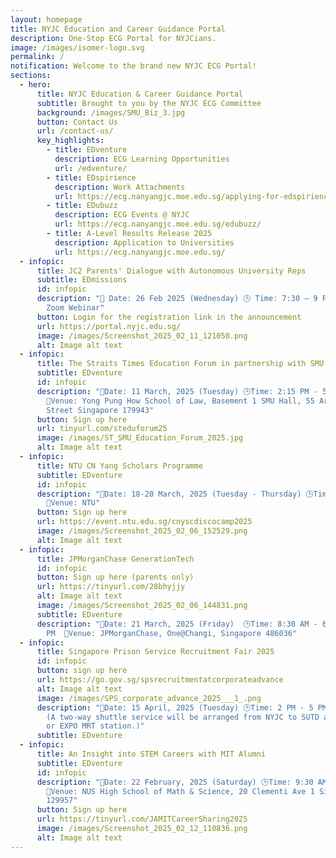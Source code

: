 ```yaml
---
layout: homepage
title: NYJC Education and Career Guidance Portal
description: One-Stop ECG Portal for NYJCians.
image: /images/isomer-logo.svg
permalink: /
notification: Welcome to the brand new NYJC ECG Portal!
sections:
  - hero:
      title: NYJC Education & Career Guidance Portal
      subtitle: Brought to you by the NYJC ECG Committee
      background: /images/SMU_Biz_3.jpg
      button: Contact Us
      url: /contact-us/
      key_highlights:
        - title: EDventure
          description: ECG Learning Opportunities
          url: /edventure/
        - title: EDspirience
          description: Work Attachments
          url: https://ecg.nanyangjc.moe.edu.sg/applying-for-edspirience/
        - title: EDubuzz
          description: ECG Events @ NYJC
          url: https://ecg.nanyangjc.moe.edu.sg/edubuzz/
        - title: A-Level Results Release 2025
          description: Application to Universities
          url: https://ecg.nanyangjc.moe.edu.sg/
  - infopic:
      title: JC2 Parents' Dialogue with Autonomous University Reps
      subtitle: EDmissions
      id: infopic
      description: "📅 Date: 26 Feb 2025 (Wednesday) 🕒 Time: 7:30 – 9 PM 📍 Venue:
        Zoom Webinar"
      button: Login for the registration link in the announcement
      url: https://portal.nyjc.edu.sg/
      image: /images/Screenshot_2025_02_11_121050.png
      alt: Image alt text
  - infopic:
      title: The Straits Times Education Forum in partnership with SMU
      subtitle: EDventure
      id: infopic
      description: "📅Date: 11 March, 2025 (Tuesday) 🕒Time: 2:15 PM - 5:30 PM
        📍Venue: Yong Pung How School of Law, Basement 1 SMU Hall, 55 Armenian
        Street Singapore 179943"
      button: Sign up here
      url: tinyurl.com/steduforum25
      image: /images/ST_SMU_Education_Forum_2025.jpg
      alt: Image alt text
  - infopic:
      title: NTU CN Yang Scholars Programme
      subtitle: EDventure
      id: infopic
      description: "📅Date: 18-20 March, 2025 (Tuesday - Thursday) 🕒Time: 9 AM - 5 PM
        📍Venue: NTU"
      button: Sign up here
      url: https://event.ntu.edu.sg/cnyscdiscocamp2025
      image: /images/Screenshot_2025_02_06_152529.png
      alt: Image alt text
  - infopic:
      title: JPMorganChase GenerationTech
      id: infopic
      button: Sign up here (parents only)
      url: https://tinyurl.com/28bhyjjy
      alt: Image alt text
      image: /images/Screenshot_2025_02_06_144831.png
      subtitle: EDventure
      description: "📅Date: 21 March, 2025 (Friday)  🕒Time: 8:30 AM - 6:30
        PM  📍Venue: JPMorganChase, One@Changi, Singapore 486036"
  - infopic:
      title: Singapore Prison Service Recruitment Fair 2025
      id: infopic
      button: sign up here
      url: https://go.gov.sg/spsrecruitmentatcorporateadvance
      alt: Image alt text
      image: /images/SPS_corporate_advance_2025___1_.png
      description: "📅Date: 15 April, 2025 (Tuesday) 🕒Time: 2 PM - 5 PM 📍Venue: SUTD
        (A two-way shuttle service will be arranged from NYJC to SUTD and back
        or EXPO MRT station.)"
      subtitle: EDventure
  - infopic:
      title: An Insight into STEM Careers with MIT Alumni
      subtitle: EDventure
      id: infopic
      description: "📅Date: 22 February, 2025 (Saturday) 🕒Time: 9:30 AM - 12 PM
        📍Venue: NUS High School of Math & Science, 20 Clementi Ave 1 Singapore
        129957"
      button: Sign up here
      url: https://tinyurl.com/JAMITCareerSharing2025
      image: /images/Screenshot_2025_02_12_110836.png
      alt: Image alt text
---
```

